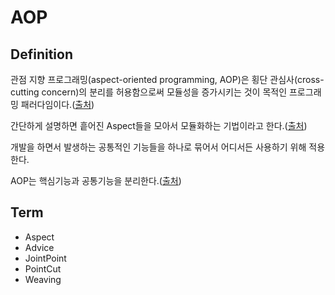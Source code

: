 # AOP

## Definition
관점 지향 프로그래밍(aspect-oriented programming, AOP)은 횡단 관심사(cross-cutting concern)의 분리를 허용함으로써 모듈성을 증가시키는 것이 목적인 프로그래밍 패러다임이다.([출처](https://ko.wikipedia.org/wiki/%EA%B4%80%EC%A0%90_%EC%A7%80%ED%96%A5_%ED%94%84%EB%A1%9C%EA%B7%B8%EB%9E%98%EB%B0%8D))  

간단하게 설명하면 흩어진 Aspect들을 모아서 모듈화하는 기법이라고 한다.([출처](https://velog.io/@max9106/Spring-AOP%EB%9E%80-93k5zjsm95))  

개발을 하면서 발생하는 공통적인 기능들을 하나로 묶어서 어디서든 사용하기 위해 적용한다.  

AOP는 핵심기능과 공통기능을 분리한다.([출처](https://hongku.tistory.com/114))

## Term
- Aspect
- Advice
- JointPoint
- PointCut
- Weaving